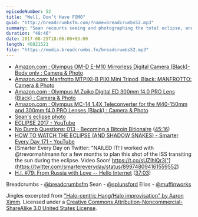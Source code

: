 ```yaml
---
episodeNumber: 52
title: "Well, Don’t Have FOMO"
guid: "http://breadcrumbsfm.com/?name=breadcrumbs52.mp3"
summary: "Sean recounts seeing and photographing the total eclipse, and then he and Elias talk about the Fear of Missing Out."
duration: "48:46"
date: 2017-08-25T18:06:00+03:00
length: 46821521
file: "https://media.breadcrumbs.fm/breadcrumbs52.mp3"
---
```


- [Amazon.com : Olympus OM-D E-M10 Mirrorless Digital Camera (Black)- Body only : Camera & Photo](http://www.amazon.com/dp/B00HPQ09GM/?tag=breadcrumbsfm-20)
- [Amazon.com: Manfrotto MTPIXI-B PIXI Mini Tripod, Black: MANFROTTO: Camera & Photo](http://www.amazon.com/dp/B00D76RNLS/?tag=breadcrumbsfm-20)
- [Amazon.com : Olympus M.Zuiko Digital ED 300mm f4.0 PRO Lens (Black) : Camera & Photo](http://www.amazon.com/dp/B01950SVHY/?tag=breadcrumbsfm-20)
- [Amazon.com : Olympus MC-14 1.4X Teleconverter for the M40-150mm and 300mm f4.0 PRO Lenses (Black) : Camera & Photo](http://www.amazon.com/dp/B00NGSLSOK/?tag=breadcrumbsfm-20)
- [Sean's eclipse photo](https://twitter.com/SPLunsford/status/899714673473409024)
- [ECLIPSE 2017 - YouTube](https://www.youtube.com/watch?v=G10m2ZZRH4U&feature=share)
- [No Dumb Questions: 013 - Becoming a Bitcoin Bitionaire](http://nodumbqs.libsyn.com/013-becoming-a-bitcoin-bitionaire) ([45:16](https://overcast.fm/+IUrao9SeQ/45:16))
- [HOW TO WATCH THE ECLIPSE (AND SHADOW SNAKES) - Smarter Every Day 171 - YouTube](https://www.youtube.com/watch?v=qc7MfcKF1-s&feature=share)
- [Smarter Every Day on Twitter: "NAILED IT! I worked with @trevormahlmann for a few months to plan this shot of the ISS transiting the sun during the eclipse. Video Soon! https://t.co/sUZlhlQr3j"](https://twitter.com/smartereveryday/status/899748094161559552)
- [H.I. #79: From Russia with Love -- Hello Internet](http://www.hellointernet.fm/podcast/79) ([37:03](https://overcast.fm/+B1qzwRi0Y/37:03))

Breadcrumbs - [@breadcrumbsfm](https://twitter.com/breadcrumbsfm) Sean - [@splunsford](https://twitter.com/splunsford) Elias - [@muffinworks](https://twitter.com/muffinworks)

Jingles excerpted from [ "Halo-centric Hang/Halo improvisation" by Aaron Ximm](http://freemusicarchive.org/music/aaron_ximm/handpans_and_the_hang/). Licensed under a [Creative Commons Attribution-Noncommercial-ShareAlike 3.0 United States License](http://creativecommons.org/licenses/by-nc-sa/3.0/us/).
